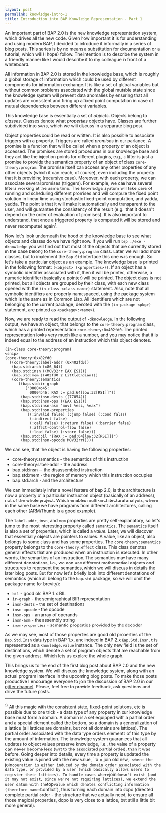 ```yaml
---
layout: post
permalink: knowledge-intro-1
title: Introduction into BAP Knowledge Representation - Part 1
---
```


An important part of BAP 2.0 is the new knowledge representation system, which drives all the new code. Given how important it is for understanding and using modern BAP, I decided to introduce it informally in a series of blog posts. This series is by no means a substitution for documentation or a tutorial, which will (I hope) follow. The intention is to describe the system in a friendly manner like I would describe it to my colleague in front of a whiteboard.

All information in BAP 2.0 is stored in the knowledge base, which is roughly a global storage of information which could be used by different components for information exchange. It is like a set of global variables but without common problems associated with the global mutable state since the knowledge system will prevent data anomalies by ensuring that all updates are consistent and firing up a fixed point computation in case of mutual dependencies between different variables.

This knowledge base is essentially a set of _objects_. Objects belong to _classes_. Classes denote what _properties_ objects have. Classes are further subdivided into _sorts_, which we will discuss in a separate blog post.

Object properties could be read or written. It is also possible to associate triggers with a property. Triggers are called _promises_ in our parlance. A promise is a function that will be called when a property of an object is accessed. The promises are stored procedures in our knowledge base and they act like the injection points for different plugins, e.g., a lifter is just a promise to provide the semantics property of an object of class `core-theory:program`. The promise itself can access any other properties of any other objects (which it can reach, of course), even including the property that it is providing (recursive case). Moreover, with each property, we can associate several promises (triggers). For example, we can have several lifters working at the same time. The knowledge system will take care of running and scheduling different promises and will compute the fixed point solution in linear time using stochastic fixed-point computation, and yadda, yadda. The point is that it will make it automatically and transparent to the user, and will guarantee the consistency of the result (e.g., that it doesn't depend on the order of evaluation of promises). It is also important to understand, that once a triggered property is computed it will be stored and never recomputed again<sup>1</sup>.

Now let's look underneath the hood of the knowledge base to see what objects and classes do we have right now. If you will run `bap ./exe -dknowledge` you will find out that most of the objects that are currently stored in the base belong to the `core-theory:program` class. Later, we will add more classes, but to implement the `Bap.Std` interface this one was enough. So let's take a particular object as an example. The knowledge base is printed in the following format: `(<object> (<properties>))`. If an object has a symbolic identifier associated with it, then it will be printed, otherwise, a numeric identifier (basically a pointer) will be printed. The object class is not printed, but all objects are grouped by their class, with each new class opened with the `(in-class <class-name>)` statement. Also, note that all symbolic identifiers are properly namespaced, using the package system which is the same as in Common Lisp. All identifiers which are not belonging to the current package, denoted with the `(in-package <pkg>)` statement, are printed as `<package>:<name>`).

Now, we are ready to read the output of `-dknowledge`. In the following output, we have an object, that belongs to the `core-theory:program` class, which has a printed representation `core-theory:0x402fd0`. The printed representation looks very much like a number, and you may notice that it is indeed equal to the address of an instruction which this object denotes.

```
(in-class core-theory:program)
<snip>
(core-theory:0x402fd0
  ((core-theory:label-addr (0x402fd0))
   (bap.std:arch (x86_64))
   (bap.std:insn ((MOV32rr EAX ESI)))
   (bap.std:mem ((402fd0 2 LittleEndian)))
   (core-theory:semantics
      ((bap.std:ir-graph
         ("00004b45:
           00004b46: RAX := pad:64[low:32[RSI]]"))
       (bap.std:insn-dests ((77054)))
       (bap.std:insn-ops ((EAX ESI)))
       (bap.std:insn-asm "movl %esi, %eax")
       (bap.std:insn-properties
          ((:invalid false) (:jump false) (:cond false)
           (:indirect false)
           (:call false) (:return false) (:barrier false)
           (:affect-control-flow false)
           (:load false) (:store false)))
       (bap.std:bil "{RAX := pad:64[low:32[RSI]]}")
       (bap.std:insn-opcode MOV32rr)))))
```

We can see, that the object is having the following properties:

- core-theory:semantics - the semantics of this instruction
- core-theory:label-addr - the address
- bap.std:insn -- the disassembled instruction
- bap.std:mem - the region of memory which this instruction occupies
- bap.std:arch  - and the architecture

We can immediately infer a novel feature of bap 2.0, is that architecture is now a property of a particular instruction object (basically of an address), not of the whole project. Which enables multi-architectural analysis, where in the same base we have programs from different architectures, calling each other (ARM/Thumb is a good example).

The `label-addr`, `insn`, and `mem` properties are pretty self-explanatory, so let's jump to the most interesting property called `semantics`. The `semantics` itself is also a set of properties, which is called a _value_. Later, we will discover that essentially objects are pointers to values. A value, like an object, also belongs to some class and has some properties. The `core-theory:semantics` property belongs to the `core-theory:effect` class. This class denotes general effects that are produced when an instruction is executed. In other words, the semantics of an instruction. The semantics may have many different denotations, i.e., we can use different mathematical objects and structures to represent the semantics, which we will discuss in details the later blog posts. But for now let's briefly look into different denotations of semantics (which all belong to the `bap.std` package, so we will omit the package name for brevity):

  - `bil` - good old BAP 1.x BIL
  - `ir-graph` - the semigraphical BIR representation
  - `insn-dests` - the set of destinations
  - `insn-opcode` - the opcode
  - `insn-ops` - an array of operands
  - `insn-asm` - the assembly string
  - `insn-properties` - semantic properties provided by the decoder

As we may see, most of those properties are good old properties of the `Bap.Std.Insn` data type in BAP 1.x, and indeed in BAP 2.x `Bap.Std.Insn.t` is represented as a `Knowledge.value` instance. The only new field is the set of destinations, which denote a set of program objects that are reachable from the given address. Which lets us explore the whole graph.

This brings us to the end of the first blog post about BAP 2.0 and the new knowledge system. We will discuss the knowledge system, along with an actual program interface in the upcoming blog posts. To make those posts productive I encourage everyone to join the discussion of BAP 2.0 in our [gitter channel][1]. Please, feel free to provide feedback, ask questions and drive the future posts.


[1]: https://gitter.im/BinaryAnalysisPlatform/bap


---------------------
<sup>1)</sup> All this magic with the consistent state, fixed-point solutions, etc is possible due to one trick - a data type of any property in our knowledge base must form a domain. A domain is a set equipped with a partial order and a special element called the bottom, so a domain is a generalization of a lattice (all lattices are domains, but not all domains are lattices). The partial order associated with the data type orders elements of this type by the amount of information. The knowledge system guarantees that all updates to object values preserve knowledge, i.e., the value of a property can never become less (wrt to the associated partial order), than it was before. Going deeper into details, every time a property is updated the existing value is joined with the new value, ``x = join old new`, where the `join` operation is either induced by the domain order associated with the data type, or provided by a user (which basically allows users to register their lattices). To handle cases where `join` doesn't exist (and it may not exist, since we're not requiring lattices), we extend the user datum with the `top` value which denotes conflicting information (therefore named `conflict`), thus turning each domain into dcpo (directed complete partial order - the structure that we actually need, to ensure all those magical properties, dcpo is very close to a lattice, but still a little bit more general).
